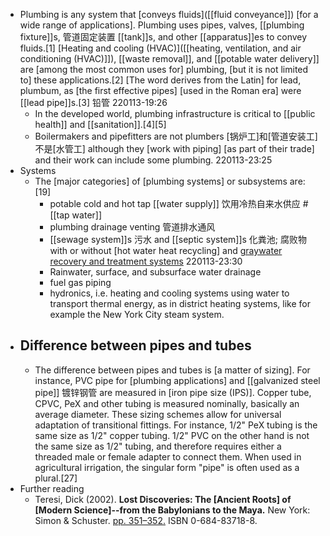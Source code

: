 - Plumbing is any system that [conveys fluids]([[fluid conveyance]]) [for a wide range of applications]. Plumbing uses pipes, valves, [[plumbing fixture]]s, 管道固定装置 [[tank]]s, and other [[apparatus]]es to convey fluids.[1] [Heating and cooling (HVAC)]([[heating, ventilation, and air conditioning (HVAC)]]), [[waste removal]], and [[potable water delivery]] are [among the most common uses for] plumbing, [but it is not limited to] these applications.[2] [The word derives from the Latin] for lead, plumbum, as [the first effective pipes] [used in the Roman era] were [[lead pipe]]s.[3] 铅管
220113-19:26
    - In the developed world, plumbing infrastructure is critical to [[public health]] and [[sanitation]].[4][5]
    - Boilermakers and pipefitters are not plumbers [锅炉工]和[管道安装工]不是[水管工] although they [work with piping] [as part of their trade] and their work can include some plumbing.
220113-23:25
- Systems
    - The [major categories] of [plumbing systems] or subsystems are:[19]
        - potable cold and hot tap [[water supply]] 饮用冷热自来水供应 #[[tap water]]
        - plumbing drainage venting 管道排水通风
        - [[sewage system]]s 污水 and [[septic system]]s 化粪池; 腐败物 with or without [hot water heat recycling] and [graywater recovery and treatment systems](((WXaS_KCT5)))
220113-23:30
        - Rainwater, surface, and subsurface water drainage
        - fuel gas piping
        - hydronics, i.e. heating and cooling systems using water to transport thermal energy, as in district heating systems, like for example the New York City steam system.
- ## Difference between pipes and tubes
    - The difference between pipes and tubes is [a matter of sizing]. For instance, PVC pipe for [plumbing applications] and [[galvanized steel pipe]] 镀锌钢管 are measured in [iron pipe size (IPS)]. Copper tube, CPVC, PeX and other tubing is measured nominally, basically an average diameter. These sizing schemes allow for universal adaptation of transitional fittings. For instance, 1/2" PeX tubing is the same size as 1/2" copper tubing. 1/2" PVC on the other hand is not the same size as 1/2" tubing, and therefore requires either a threaded male or female adapter to connect them. When used in agricultural irrigation, the singular form "pipe" is often used as a plural.[27]
- Further reading
    - Teresi, Dick (2002). __Lost Discoveries: The [Ancient Roots] of [Modern Science]--from the Babylonians to the Maya.__ New York: Simon & Schuster. [pp. 351–352.](https://archive.org/details/lostdiscoveriesa00tere/page/351) ISBN 0-684-83718-8.
